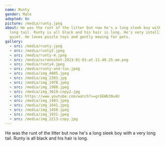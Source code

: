 ```yaml
---
name: Runty
gender: Male
adopted: No
picture: /media/runty.jpeg
about: He was the runt of the litter but now he's a long sleek boy with a very
  long tail. Runty is all black and his hair is long. He's very intelligent and
  quiet. He loves puzzle toys and gently mewing for pets.
gallery:
  - src: /media/runty.jpeg
  - src: /media/runty2.jpeg
  - src: /media/runty-4.jpeg
  - src: /media/screenshot-2023-01-01-at-11.40.25-am.png
  - src: /media/runty4.jpeg
  - src: /media/runty-and-tux.jpeg
  - src: /media/img_4085.jpeg
  - src: /media/img_2203.jpg
  - src: /media/img_1978.jpeg
  - src: /media/img_1980.jpeg
  - src: /media/img_3619-copy2.jpg
  - src: https://www.youtube.com/watch?v=grGEWb39u4U
  - src: /media/img_1483.jpeg
  - src: /media/img_1641.jpeg
  - src: /media/img_1450.jpeg
  - src: /media/img_1931.jpeg
  - src: /media/img_2213-copy.jpg
---
```

He was the runt of the litter but now he's a long sleek boy with a very long tail. Runty is all black and his hair is long.